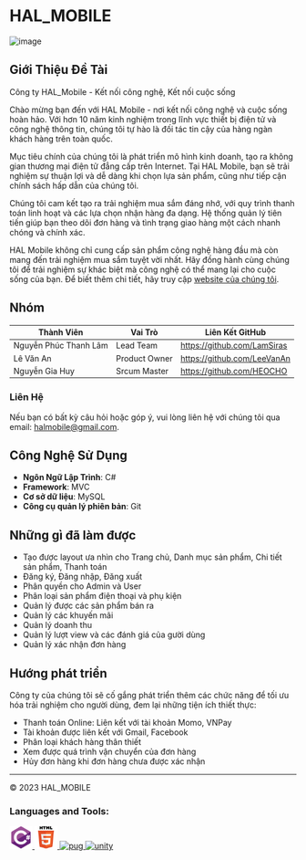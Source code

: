 # HAL_MOBILE

![image](https://github.com/LamSiras/Nhom7_QuanLyAppBanDienThoai_T6_Ca3/assets/144895092/bde47b4c-4a30-4a3e-92ac-704aac5394cd)

## Giới Thiệu Đề Tài

Công ty HAL_Mobile - Kết nối công nghệ, Kết nối cuộc sống

 Chào mừng bạn đến với HAL Mobile - nơi kết nối công nghệ và cuộc sống hoàn hảo. Với hơn 10 năm kinh nghiệm trong lĩnh vực thiết bị điện tử và công nghệ thông tin, chúng tôi tự hào là đối tác tin cậy của hàng ngàn khách hàng trên toàn quốc.

Mục tiêu chính của chúng tôi là phát triển mô hình kinh doanh, tạo ra không gian thương mại điện tử đẳng cấp trên Internet. Tại HAL Mobile, bạn sẽ trải nghiệm sự thuận lợi và dễ dàng khi chọn lựa sản phẩm, cũng như tiếp cận chính sách hấp dẫn của chúng tôi.

Chúng tôi cam kết tạo ra trải nghiệm mua sắm đáng nhớ, với quy trình thanh toán linh hoạt và các lựa chọn nhận hàng đa dạng. Hệ thống quản lý tiên tiến giúp bạn theo dõi đơn hàng và tình trạng giao hàng một cách nhanh chóng và chính xác.

HAL Mobile không chỉ cung cấp sản phẩm công nghệ hàng đầu mà còn mang đến trải nghiệm mua sắm tuyệt vời nhất. Hãy đồng hành cùng chúng tôi để trải nghiệm sự khác biệt mà công nghệ có thể mang lại cho cuộc sống của bạn. Để biết thêm chi tiết, hãy truy cập [website của chúng tôi](http://www.halmobile.vn).


## Nhóm

| Thành Viên      | Vai Trò            | Liên Kết GitHub                   |
|-----------------|---------------------|----------------------------------|
| Nguyễn Phúc Thanh Lâm | Lead Team      | https://github.com/LamSiras     |
| Lê Văn An| Product Owner | https://github.com/LeeVanAn    |
| Nguyễn Gia Huy| Srcum Master           | https://github.com/HEOCHO     |


### Liên Hệ

Nếu bạn có bất kỳ câu hỏi hoặc góp ý, vui lòng liên hệ với chúng tôi qua email: [halmobile@gmail.com](mailto:te@example.com).

## Công Nghệ Sử Dụng

- **Ngôn Ngữ Lập Trình**: C#
- **Framework**: MVC
- **Cơ sở dữ liệu**: MySQL
- **Công cụ quản lý phiên bản**: Git
## Những gì đã làm được
- Tạo được layout ưa nhìn cho Trang chủ, Danh mục sản phẩm, Chi tiết sản phẩm, Thanh toán
- Đăng ký, Đăng nhập, Đăng xuất
- Phân quyền cho Admin và User
- Phân loại sản phẩm điện thoại và phụ kiện
- Quản lý được các sản phẩm bán ra
- Quản lý các khuyến mãi
- Quản lý doanh thu
- Quản lý lượt view và các đánh giá của gười dùng
- Quản lý xác nhận đơn hàng
## Hướng phát triển
 Công ty của chúng tôi sẽ cố gắng phát triển thêm các chức năng để tối ưu hóa trải nghiệm cho người dùng, đem lại những tiện ích thiết thực:
 - Thanh toán Online: Liên kết với tài khoản Momo, VNPay
 - Tài khoản được liên kết với Gmail, Facebook
 - Phân loại khách hàng thân thiết
 - Xem được quá trình vận chuyển của đơn hàng
 - Hủy đơn hàng khi đơn hàng chưa được xác nhận


---
© 2023 HAL_MOBILE

<h3 align="left">Languages and Tools:</h3>
<p align="left"> <a href="https://www.w3schools.com/cs/" target="_blank" rel="noreferrer"> <img src="https://raw.githubusercontent.com/devicons/devicon/master/icons/csharp/csharp-original.svg" alt="csharp" width="40" height="40"/> </a> <a href="https://www.w3.org/html/" target="_blank" rel="noreferrer"> <img src="https://raw.githubusercontent.com/devicons/devicon/master/icons/html5/html5-original-wordmark.svg" alt="html5" width="40" height="40"/> </a>  </a> <a href="https://pugjs.org" target="_blank" rel="noreferrer"> <img src="https://cdn.worldvectorlogo.com/logos/pug.svg" alt="pug" width="40" height="40"/> </a> <a href="https://unity.com/" target="_blank" rel="noreferrer"> <img src="https://www.vectorlogo.zone/logos/unity3d/unity3d-icon.svg" alt="unity" width="40" height="40"/> </a> </p>



